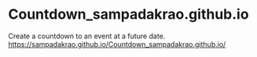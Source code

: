 # Countdown_sampadakrao.github.io
 Create a countdown to an event at a future date.
 https://sampadakrao.github.io/Countdown_sampadakrao.github.io/

